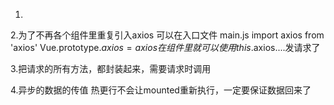1.





2.为了不再各个组件里重复引入axios
    可以在入口文件 main.js
    import axios from 'axios'
    Vue.prototype.$axios=axios
    在组件里就可以使用this.$axios....发请求了

3.把请求的所有方法，都封装起来，需要请求时调用

4.异步的数据的传值
热更行不会让mounted重新执行，一定要保证数据回来了